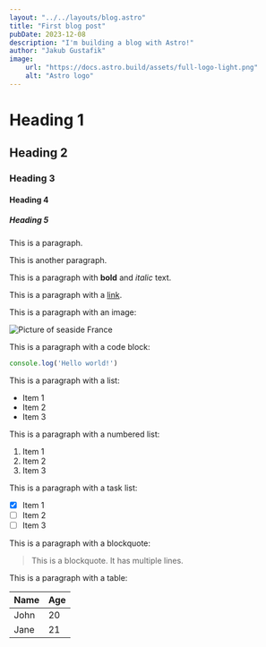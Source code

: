 ```yaml
---
layout: "../../layouts/blog.astro"
title: "First blog post"
pubDate: 2023-12-08
description: "I'm building a blog with Astro!"
author: "Jakub Gustafik"
image:
    url: "https://docs.astro.build/assets/full-logo-light.png"
    alt: "Astro logo"
---
```


# Heading 1
## Heading 2
### Heading 3
#### Heading 4
##### Heading 5

This is a paragraph.

This is another paragraph.

This is a paragraph with **bold** and *italic* text.

This is a paragraph with a [link](https://astro.build).

This is a paragraph with an image:

![Picture of seaside France](https://st2.depositphotos.com/1592314/10545/i/450/depositphotos_105455422-stock-photo-nice-mediterranean-sea-france.jpg)

This is a paragraph with a code block:

```js
console.log('Hello world!')
```

This is a paragraph with a list:

- Item 1
- Item 2
- Item 3

This is a paragraph with a numbered list:

1. Item 1
2. Item 2
3. Item 3

This is a paragraph with a task list:

- [x] Item 1
- [ ] Item 2
- [ ] Item 3

This is a paragraph with a blockquote:

> This is a blockquote.
> It has multiple lines.

This is a paragraph with a table:

| Name | Age |
| ---- | --- |
| John | 20 |
| Jane | 21 |